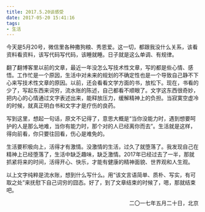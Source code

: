 ```yaml
---
title: 2017.5.20谈感受
date: 2017-05-20 15:41:16
tags:
- 生活
---
```


今天是5月20号，微信里各种撒狗粮、秀恩爱。这一切，都跟我没什么关系，该看资料看资料，该写代码写代码，该睡就睡。日子就是这么单调、有规律。

翻了翻博客里以前的文章，最近一年没怎么写技术性文章，写的都是些心情、感悟。工作忙是一个原因，生活中对未来的规划的不确定性也是一个导致自己静不下心来写技术性文章的原因。以前，还会看看文学方面的书，放松下。现在，书看的少了，写起东西来词穷，流水账的陈述，自己都看不顺眼了。文字这东西很奇妙，把内心的心情通过文字表述出来，能释放压力，缓解精神上的负担。当寂寞空虚冷的时候，就真正明白书和文字才是疗伤的良药。

写到这里，想起一句话，原文不记得了，意思大概是“当你没能力时，遇到想要呵护的人是那么地难，当你有能力时，那个对的人已经离你而去”。生活就是这样，得向前看，你只要往回看，伤心是难免的。

<!-- more -->

生活要积极向上，活得才有激情。没激情的生活，过久了就堕落了。我发现自己在精神上已经堕落了，生活中缺乏趣味，缺乏激情。2017年已经过去了一半，那就抓紧将来的时间，活得开心、快乐，才能有健康的精神面貌、世界观和人生观。

以上文字纯粹是流水账，想到什么写什么。用“该文言语简单、质朴、写实，有可取之处”来抚慰下自己词穷的囧态。好了，到了文章结束的时候了，嗯，那就结束吧。

<p align="right">二〇一七年五月二十日，北京</p>


